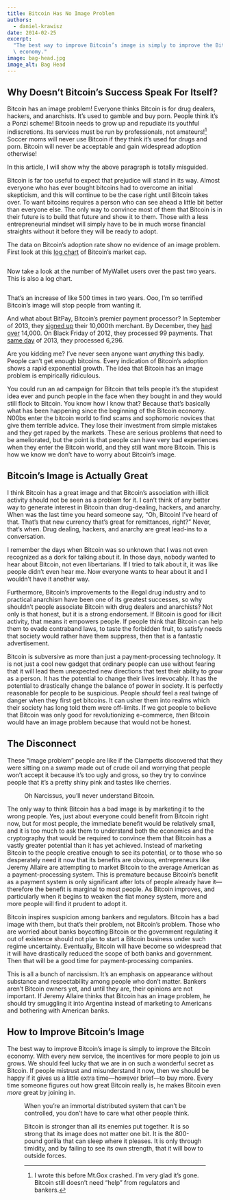 ```yaml
---
title: Bitcoin Has No Image Problem
authors:
  - daniel-krawisz
date: 2014-02-25
excerpt:
  "The best way to improve Bitcoin’s image is simply to improve the Bitcoin\
  \ economy."
image: bag-head.jpg
image_alt: Bag Head
---
```


## Why Doesn’t Bitcoin’s Success Speak For Itself?

Bitcoin has an image problem! Everyone thinks Bitcoin is for drug dealers,
hackers, and anarchists. It’s used to gamble and buy porn. People think it’s a
Ponzi scheme! Bitcoin needs to grow up and repudiate its youthful
indiscretions. Its services must be run by professionals, not amateurs![^1]
Soccer moms will never use Bitcoin if they think it’s used for drugs and porn.
Bitcoin will never be acceptable and gain widespread adoption otherwise!

In this article, I will show why the above paragraph is totally misguided.

Bitcoin is far too useful to expect that prejudice will stand in its way.
Almost everyone who has ever bought bitcoins had to overcome an initial
skepticism, and this will continue to be the case right until Bitcoin takes
over. To want bitcoins requires a person who can see ahead a little bit better
than everyone else. The only way to convince most of them that Bitcoin is in
their future is to build that future and show it to them. Those with a less
entrepreneurial mindset will simply have to be in much worse financial
straights without it before they will be ready to adopt.

The data on Bitcoin’s adoption rate show no evidence of an image problem.
First look at this [log
chart](https://en.wikipedia.org/wiki/Logarithmic_scale) of Bitcoin’s market
cap.

<figure>
  <img src="/static/img/mempool/bitcoin-has-no-image-problem/marketcap-chart.png" alt="" />
</figure>

Now take a look at the number of MyWallet users over the past two years. This
is also a log chart.

<figure>
  <img src="/static/img/mempool/bitcoin-has-no-image-problem/mywallet-chart.png" alt="" />
</figure>

That’s an increase of like 500 times in two years. Ooo, I’m so terrified
Bitcoin’s image will stop people from wanting it.

And what about BitPay, Bitcoin’s premier payment processor? In September of
2013, they [signed
up](http://blog.bitpay.com/2013/12/11/bitpay-exceeds-100-000-000-in-bitcoin-transactions-processed.html)
their 10,000th merchant. By December, they [had
over](http://blog.bitpay.com/2013/12/02/bitpay-drives-explosive-growth-in-bitcoin-commerce.html)
14,000\. On Black Friday of 2012, they processed 99 payments. That [same
day](http://blog.bitpay.com/2013/12/02/bitpay-drives-explosive-growth-in-bitcoin-commerce.html)
of 2013, they processed 6,296.

Are you kidding me? I’ve never seen anyone want _anything_ this badly. People
can’t get enough bitcoins. Every indication of Bitcoin’s adoption shows a
rapid exponential growth. The idea that Bitcoin has an image problem is
empirically ridiculous.

You could run an ad campaign for Bitcoin that tells people it’s the stupidest
idea ever and punch people in the face when they bought in and they would
still flock to Bitcoin. You know how I know that? Because that’s basically
what has been happening since the beginning of the Bitcoin economy. N00bs
enter the bitcoin world to find scams and sophomoric novices that give them
terrible advice. They lose their investment from simple mistakes and they get
raped by the markets. These are serious problems that need to be ameliorated,
but the point is that people can have very bad experiences when they enter the
Bitcoin world, and they still want more Bitcoin. This is how we know we don’t
have to worry about Bitcoin’s image.

## Bitcoin’s Image is Actually Great

I think Bitcoin has a great image and that Bitcoin’s association with illicit
activity should not be seen as a problem for it. I can’t think of any better
way to generate interest in Bitcoin than drug-dealing, hackers, and anarchy.
When was the last time you heard someone say, “Oh, Bitcoin! I’ve heard of
that. That’s that new currency that’s great for remittances, right?” Never,
that’s when. Drug dealing, hackers, and anarchy are great lead-ins to a
conversation.

I remember the days when Bitcoin was so unknown that I was not even recognized
as a dork for talking about it. In those days, nobody wanted to hear about
Bitcoin, not even libertarians. If I tried to talk about it, it was like
people didn’t even hear me. Now everyone wants to hear about it and I wouldn’t
have it another way.

Furthermore, Bitcoin’s improvements to the illegal drug industry and to
practical anarchism have been one of its greatest successes, so why shouldn’t
people associate Bitcoin with drug dealers and anarchists? Not only is that
honest, but it is a strong endorsement. If Bitcoin is good for illicit
activity, that means it empowers people. If people think that Bitcoin can help
them to evade contraband laws, to taste the forbidden fruit, to satisfy needs
that society would rather have them suppress, then that is a fantastic
advertisement.

Bitcoin is subversive as more than just a payment-processing technology. It is
not just a cool new gadget that ordinary people can use without fearing that
it will lead them unexpected new directions that test their ability to grow as
a person. It has the potential to change their lives irrevocably. It has the
potential to drastically change the balance of power in society. It is
perfectly reasonable for people to be suspicious. People _should_ feel a real
twinge of danger when they first get bitcoins. It can usher them into realms
which their society has long told them were off-limits. If we got people to
believe that Bitcoin was only good for revolutionizing e-commerce, _then_
Bitcoin would have an image problem because that would not be honest.

## The Disconnect

These “image problem” people are like if the Clampetts discovered that they
were sitting on a swamp made out of crude oil and worrying that people won’t
accept it because it’s too ugly and gross, so they try to convince people that
it’s a pretty shiny pink and tastes like cherries.

<figure>
  <img src="/static/img/mempool/bitcoin-has-no-image-problem/narcissism.jpg" alt="" />
  <figcaption>Oh Narcissus, you’ll never understand Bitcoin.</figcaption>
</figure>

The only way to think Bitcoin has a bad image is by marketing it to the wrong
people. Yes, just about everyone could benefit from Bitcoin right now, but for
most people, the immediate benefit would be relatively small, and it is too
much to ask them to understand both the economics and the cryptography that
would be required to convince them that Bitcoin has a vastly greater potential
than it has yet achieved. Instead of marketing Bitcoin to the people creative
enough to see its potential, or to those who so desperately need it now that
its benefits are obvious, entrepreneurs like Jeremy Allaire are attempting to
market Bitcoin to the average American as a payment-processing system. This is
premature because Bitcoin’s benefit as a payment system is only significant
after lots of people already have it—therefore the benefit is marginal to most
people. As Bitcoin improves, and particularly when it begins to weaken the
fiat money system, more and more people will find it prudent to adopt it.

Bitcoin inspires suspicion among bankers and regulators. Bitcoin has a bad
image with them, but that’s their problem, not Bitcoin’s problem. Those who
are worried about banks boycotting Bitcoin or the government regulating it out
of existence should not plan to start a Bitcoin business under such regime
uncertainty. Eventually, Bitcoin will have become so widespread that it will
have drastically reduced the scope of both banks and government. Then that
will be a good time for payment-processing companies.

This is all a bunch of narcissism. It’s an emphasis on appearance without
substance and respectability among people who don’t matter. Bankers aren’t
Bitcoin owners yet, and until they are, their opinions are not important. If
Jeremy Allaire thinks that Bitcoin has an image problem, he should try
smuggling it into Argentina instead of marketing to Americans and bothering
with American banks.

## How to Improve Bitcoin’s Image

The best way to improve Bitcoin’s image is simply to improve the Bitcoin
economy. With every new service, the incentives for more people to join us
grows. We should feel lucky that we are in on such a wonderful secret as
Bitcoin. If people mistrust and misunderstand it now, then we should be happy
if it gives us a little extra time—however brief—to buy more. Every time
someone figures out how great Bitcoin really is, he makes Bitcoin even _more_
great by joining in.

<figure>
  <img src="/static/img/mempool/bitcoin-has-no-image-problem/miss-sunshine.jpg" alt="" />
  <figcaption>When you’re an immortal distributed system that can’t be controlled, you don’t have to care what other people think.</figcaption>
</figures>

Bitcoin is stronger than all its enemies put together. It is so strong that
its image does not matter one bit. It is the 800-pound gorilla that can sleep
where it pleases. It is only through timidity, and by failing to see its own
strength, that it will bow to outside forces.

[^1]:
    I wrote this before Mt.Gox crashed. I’m very glad it’s gone. Bitcoin
    still doesn’t need “help” from regulators and bankers.
